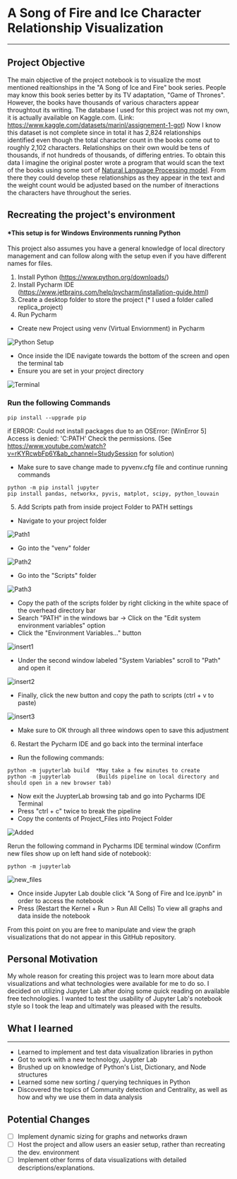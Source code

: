 # A Song of Fire and Ice Character Relationship Visualization
---



## Project Objective

The main objective of the project notebook is to visualize the most mentioned realtionships in the "A Song of Ice and Fire" book series. People may know this book series better by its TV adaptation, "Game of Thrones". However, the books have thousands of various characters appear throughtout its writing. The database I used for this project was not my own, it is actually available  on Kaggle.com. (Link: https://www.kaggle.com/datasets/marinl/assignement-1-got) Now I know this dataset is not complete since in total it has 2,824 relationships identified even though the total character count in the books come out to roughly 2,102 characters. Relationships on their own would be tens of thousands, if not hundreds of thousands, of differing entries. To obtain this data I imagine the original poster wrote a program that would scan the text of the books using some sort of [Natural Language Processing model](https://www.ibm.com/cloud/learn/natural-language-processing). From there they could develop these relationships as they appear in the text and the weight count would be adjusted based on the number of itneractions the characters have throughout the series.


## Recreating the project's environment

#### *This setup is for Windows Environments running Python

This project also assumes you have a general knowledge of local directory management and can follow along with the setup even if you have different names for files.

1. Install Python (https://www.python.org/downloads/)
2. Install Pycharm IDE (https://www.jetbrains.com/help/pycharm/installation-guide.html)
3. Create a desktop folder to store the project (* I used a folder called replica_project)
4. Run Pycharm

- Create new Project using venv (Virtual Enviornment) in Pycharm 

![Python Setup](https://user-images.githubusercontent.com/54562962/194196957-699c2bcb-b441-4a57-a4ad-37a594b8faf3.jpg)

- Once inside the IDE navigate towards the bottom of the screen and open the terminal tab
- Ensure you are set in your project directory

![Terminal](https://user-images.githubusercontent.com/54562962/194197575-6bc51bc0-e039-4dd0-96e4-79f462629426.jpg)

 ### Run the following Commands
```
pip install --upgrade pip
```
if ERROR: Could not install packages due to an OSError: [WinError 5] Access is denied: 'C:PATH' Check the permissions.
(See https://www.youtube.com/watch?v=rKYRcwbFp6Y&ab_channel=StudySession for solution)
- Make sure to save change made to pyvenv.cfg file and continue running commands
```
python -m pip install jupyter
pip install pandas, networkx, pyvis, matplot, scipy, python_louvain
```
5. Add Scripts path from inside project Folder to PATH settings
- Navigate to your project folder

![Path1](https://user-images.githubusercontent.com/54562962/194244524-a5650cfe-ed90-4144-a62b-97da3b92b108.jpg)

- Go into the "venv" folder
			
![Path2](https://user-images.githubusercontent.com/54562962/194244582-4b745633-65bc-49b4-94ec-32eccadb695f.jpg)

- Go into the "Scripts" folder

![Path3](https://user-images.githubusercontent.com/54562962/194244646-d9745762-5db9-497a-ba59-bd66cfa80170.jpg)

- Copy the path of the scripts folder by right clicking in the white space of the overhead directory bar
- Search "PATH" in the windows bar -> Click on the "Edit system environment variables" option
- Click the "Environment Variables..." button
 
![insert1](https://user-images.githubusercontent.com/54562962/194244833-c6543d56-1144-489c-b0ab-7bda30db1d4e.jpg)

- Under the second window labeled "System Variables" scroll to "Path" and open it

![insert2](https://user-images.githubusercontent.com/54562962/194244997-762c0266-d28e-4860-9b69-af8de2070148.jpg)


- Finally, click the new button and copy the path to scripts (ctrl + v to paste)

![insert3](https://user-images.githubusercontent.com/54562962/194245061-89216a00-ecd8-48ee-b558-5c56331c67c3.jpg)

* Make sure to OK through all three windows open to save this adjustment

6. Restart the Pycharm IDE and go back into the terminal interface
- Run the following commands:

```
python -m jupyterlab build	*May take a few minutes to create 
python -m jupyterlab		(Builds pipeline on local directory and should open in a new browser tab)
```

- Now exit the JuypterLab browsing tab and go into Pycharms IDE Terminal
- Press "ctrl + c" twice to break the pipeline
- Copy the contents of Project_Files into Project Folder

![Added](https://user-images.githubusercontent.com/54562962/194246336-bc3e985b-884e-44f7-a420-a29bff8f07d6.jpg)

Rerun the following command in Pycharms IDE terminal window (Confirm new files show up on left hand side of notebook):
```
python -m jupyterlab 
```

![new_files](https://user-images.githubusercontent.com/54562962/194246608-98ff4aae-01b0-4dfe-9e02-b9e45ba1871c.jpg)

- Once inside Jupyter Lab double click "A Song of Fire and Ice.ipynb" in order to access the notebook
- Press (Restart the Kernel + Run > Run All Cells) To view all graphs and data inside the notebook
 
From this point on you are free to manipulate and view the graph visualizations that do not appear in this GitHub repository.

## Personal Motivation
My whole reason for creating this project was to learn more about data visualizations and what technologies were available for me to do so. I decided on utilizing Jupyter Lab after doing some quick reading on available free technologies. I wanted to test the usability of Jupyter Lab's notebook style so I took the leap and ultimately was pleased with the results.

## What I learned
------------------------
- Learned to implement and test data visualization libraries in python
- Got to work with a new technology, Juypter Lab
- Brushed up on knowledge of Python's List, Dictionary, and Node structures
- Learned some new sorting / querying techniques in Python
- Discovered the topics of Community detection and Centrality, as well as how and why we use them in data analysis

## Potential Changes
- [ ] Implement dynamic sizing for graphs and networks drawn
- [ ] Host the project and allow users an easier setup, rather than recreating the dev. environment
- [ ] Implement other forms of data visualizations with detailed descriptions/explanations.
